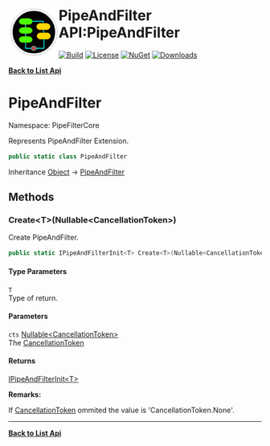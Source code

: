# <img align="left" width="100" height="100" src="../images/icon.png">PipeAndFilter API:PipeAndFilter 

[![Build](https://github.com/FRACerqueira/PipeAndFilter/workflows/Build/badge.svg)](https://github.com/FRACerqueira/PipeAndFilter/actions/workflows/build.yml)
[![License](https://img.shields.io/badge/License-MIT-brightgreen.svg)](https://github.com/FRACerqueira/PipeAndFilter/blob/master/LICENSE)
[![NuGet](https://img.shields.io/nuget/v/PipeAndFilter)](https://www.nuget.org/packages/PipeAndFilter/)
[![Downloads](https://img.shields.io/nuget/dt/PipeAndFilter)](https://www.nuget.org/packages/PipeAndFilter/)

[**Back to List Api**](./apis.md)

# PipeAndFilter

Namespace: PipeFilterCore

Represents PipeAndFilter Extension.

```csharp
public static class PipeAndFilter
```

Inheritance [Object](https://docs.microsoft.com/en-us/dotnet/api/system.object) → [PipeAndFilter](./pipefiltercore.pipeandfilter.md)

## Methods

### <a id="methods-create"/>**Create&lt;T&gt;(Nullable&lt;CancellationToken&gt;)**

Create PipeAndFilter.

```csharp
public static IPipeAndFilterInit<T> Create<T>(Nullable<CancellationToken> cts)
```

#### Type Parameters

`T`<br>
Type of return.

#### Parameters

`cts` [Nullable&lt;CancellationToken&gt;](https://docs.microsoft.com/en-us/dotnet/api/system.nullable-1)<br>
The [CancellationToken](https://docs.microsoft.com/en-us/dotnet/api/system.threading.cancellationtoken)

#### Returns

[IPipeAndFilterInit&lt;T&gt;](./pipefiltercore.ipipeandfilterinit-1.md)

**Remarks:**

If [CancellationToken](https://docs.microsoft.com/en-us/dotnet/api/system.threading.cancellationtoken) ommited the value is 'CancellationToken.None'.


- - -
[**Back to List Api**](./apis.md)
